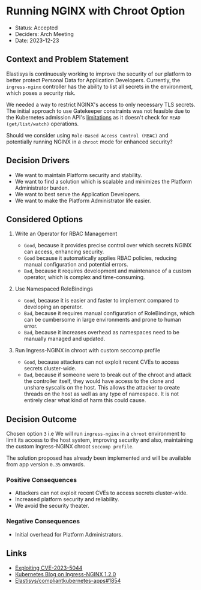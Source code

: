 # Running NGINX with Chroot Option

- Status: Accepted
- Deciders: Arch Meeting
- Date: 2023-12-23

## Context and Problem Statement

Elastisys is continuously working to improve the security of our platform to better protect Personal Data for Application Developers. Currently, the `ingress-nginx` controller has the ability to list all secrets in the environment, which poses a security risk.

We needed a way to restrict NGINX's access to only necessary TLS secrets. The initial approach to use Gatekeeper constraints was not feasible due to the Kubernetes admission API's [limitations](https://github.com/kubernetes/kubernetes/blob/v1.28.3/pkg/apis/admission/types.go#L157-L166) as it doesn't check for `READ (get/list/watch)` operations.

Should we consider using `Role-Based Access Control (RBAC)` and potentially running NGINX in a `chroot` mode for enhanced security?

## Decision Drivers

- We want to maintain Platform security and stability.
- We want to find a solution which is scalable and minimizes the Platform Administrator burden.
- We want to best serve the Application Developers.
- We want to make the Platform Administrator life easier.

## Considered Options

1. Write an Operator for RBAC Management

    - `Good`, because it provides precise control over which secrets NGINX can access, enhancing security.
    - `Good` because it automatically applies RBAC policies, reducing manual configuration and potential errors.
    - `Bad`, because it requires development and maintenance of a custom operator, which is complex and time-consuming.

1. Use Namespaced RoleBindings

    - `Good`, because it is easier and faster to implement compared to developing an operator.
    - `Bad`, because it requires manual configuration of RoleBindings, which can be cumbersome in large environments and prone to human error.
    - `Bad`, because it increases overhead as namespaces need to be manually managed and updated.

1. Run Ingress-NGINX in chroot with custom seccomp profile

    - `Good`, because attackers can not exploit recent CVEs to access secrets cluster-wide.
    - `Bad`, because if someone were to break out of the chroot and attack the controller itself, they would have access to the clone and unshare syscalls on the host. This allows the attacker to create threads on the host as well as any type of namespace. It is not entirely clear what kind of harm this could cause.

## Decision Outcome

Chosen option `3` i.e We will run `ingress-nginx` in a `chroot` environment to limit its access to the host system, improving security and also, maintaining the custom Ingress-NGINX chroot `seccomp profile`.

The solution proposed has already been implemented and will be available from app version `0.35` onwards.

### Positive Consequences

- Attackers can not exploit recent CVEs to access secrets cluster-wide.
- Increased platform security and reliability.
- We avoid the security theater.

### Negative Consequences

- Initial overhead for Platform Administrators.

## Links

- [Exploiting CVE-2023-5044](https://raesene.github.io/blog/2023/10/29/exploiting-CVE-2023-5044/)
- [Kubernetes Blog on Ingress-NGINX 1.2.0](https://kubernetes.io/blog/2022/04/28/ingress-nginx-1-2-0/)
- [Elastisys/compliantkubernetes-apps#1854](https://github.com/elastisys/compliantkubernetes-apps/issues/1854)
